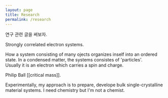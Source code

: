 ```yaml
---
layout: page
title: Research
permalink: /research
---
```


연구 관련 글을 써보자.

Strongly correlated electron systems.

How a system consisting of many ojects organizes inself into an ordered state.
In a condensed matter, the systems consistes of 'particles'.  
Usually it is an electron which carries a spin and charge.

Philip Ball [[critical mass]].  




Experimentally, my approach is to prepare, develope bulk single-crystalline material systems.
I need chemistry but I'm not a chemist.